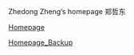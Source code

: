 Zhedong Zheng’s homepage
郑哲东

[Homepage](http://zdzheng.xyz)

[Homepage_Backup](http://zhengzhedong.oschina.io)
